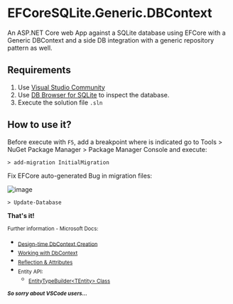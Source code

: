 
# EFCoreSQLite.Generic.DBContext

An ASP.NET Core web App against a SQLite database using EFCore with a Generic DBContext and a side DB integration with a generic repository pattern as well.

## Requirements

1. Use [Visual Studio Community](https://visualstudio.microsoft.com/es/vs/community/)
2. Use [DB Browser for SQLite](https://sqlitebrowser.org/dl/) to inspect the database.
3. Execute the solution file `.sln`

## How to use it?

Before execute with `F5`, add a breakpoint where is indicated go to
Tools > NuGet Package Manager > Package Manager Console and execute:

`> add-migration InitialMigration`

Fix EFCore auto-generated Bug in migration files:

![image](https://github.com/larry-noriega/EFCoreSQLite.Generic.DBContext/assets/4468105/7f813755-736b-4925-a4a5-85b3471d6b73)

`> Update-Database`

**That's it!**

<sub>Further information - Microsoft Docs:</sub>
- <sub>[Design-time DbContext Creation](https://learn.microsoft.com/en-gb/ef/core/cli/dbcontext-creation?tabs=dotnet-core-cli)</sub>
- <sub>[Working with DbContext](https://learn.microsoft.com/en-gb/ef/ef6/fundamentals/working-with-dbcontext)</sub>
- <sub>[Reflection & Attributes](https://learn.microsoft.com/en-us/dotnet/csharp/advanced-topics/reflection-and-attributes/)</sub>
- <sub>Entity API:</sub>
	- <sub>[EntityTypeBuilder&#60;TEntity&#62; Class](https://learn.microsoft.com/en-gb/ef/ef6/fundamentals/working-with-dbcontext)</sub>


<sub>***So sorry about VSCode users...***</sub>
